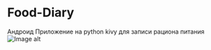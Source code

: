 # Food-Diary
Андроид Приложение на python kivy для записи рациона питания
![Image alt](https://github.com/Aleksey-Hugo/Food-Diary/blob/main/Снимок%20экрана%20(318).png)
